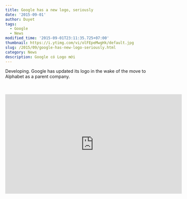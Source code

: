 ```yaml
---
title: Google has a new logo, seriously
date: '2015-09-01'
author: Duyet
tags:
  - Google
  - News
modified_time: '2015-09-01T23:11:35.725+07:00'
thumbnail: https://i.ytimg.com/vi/olFEpeMwgHk/default.jpg
slug: /2015/09/google-has-new-logo-seriously.html
category: News
description: Google có Logo mới
---
```


Developing. Google has updated its logo in the wake of the move to Alphabet as a parent company.<br /><br /><div style="text-align: center;"><br /></div><center><iframe allowfullscreen="" frameborder="0" height="315" src="https://www.youtube.com/embed/olFEpeMwgHk" width="560"></iframe></center>
